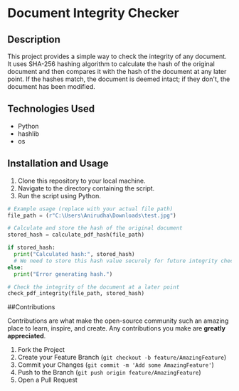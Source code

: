 # Document Integrity Checker

## Description
This project provides a simple way to check the integrity of any document. It uses SHA-256 hashing algorithm to calculate the hash of the original document and then compares it with the hash of the document at any later point. If the hashes match, the document is deemed intact; if they don't, the document has been modified.

## Technologies Used
- Python
- hashlib
- os

## Installation and Usage
1. Clone this repository to your local machine.
2. Navigate to the directory containing the script.
3. Run the script using Python.

```python
# Example usage (replace with your actual file path)
file_path = (r"C:\Users\Anirudha\Downloads\test.jpg") 

# Calculate and store the hash of the original document
stored_hash = calculate_pdf_hash(file_path)

if stored_hash:
  print("Calculated hash:", stored_hash)
  # We need to store this hash value securely for future integrity checks
else:
  print("Error generating hash.")

# Check the integrity of the document at a later point
check_pdf_integrity(file_path, stored_hash)
```

##Contributions

Contributions are what make the open-source community such an amazing place to learn, inspire, and create. Any contributions you make are **greatly appreciated**.

1. Fork the Project
2. Create your Feature Branch (`git checkout -b feature/AmazingFeature`)
3. Commit your Changes (`git commit -m 'Add some AmazingFeature'`)
4. Push to the Branch (`git push origin feature/AmazingFeature`)
5. Open a Pull Request

